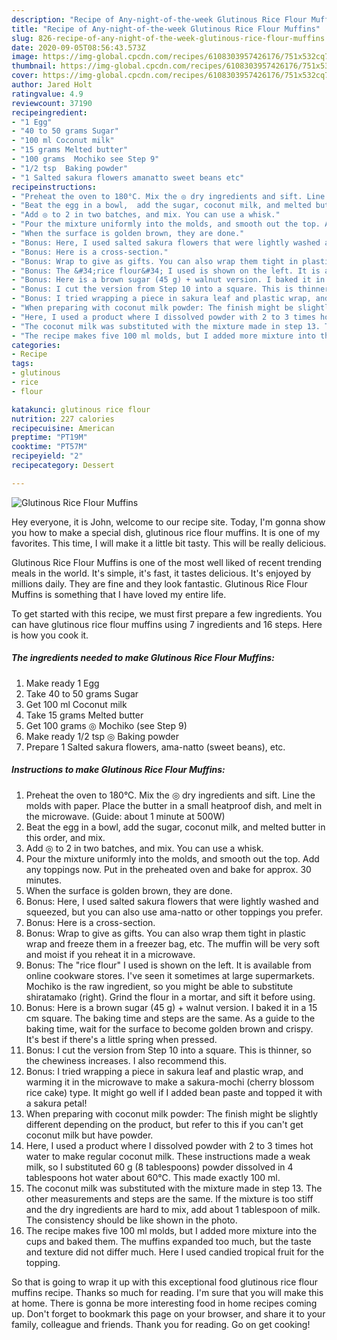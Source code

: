 ```yaml
---
description: "Recipe of Any-night-of-the-week Glutinous Rice Flour Muffins"
title: "Recipe of Any-night-of-the-week Glutinous Rice Flour Muffins"
slug: 826-recipe-of-any-night-of-the-week-glutinous-rice-flour-muffins
date: 2020-09-05T08:56:43.573Z
image: https://img-global.cpcdn.com/recipes/6108303957426176/751x532cq70/glutinous-rice-flour-muffins-recipe-main-photo.jpg
thumbnail: https://img-global.cpcdn.com/recipes/6108303957426176/751x532cq70/glutinous-rice-flour-muffins-recipe-main-photo.jpg
cover: https://img-global.cpcdn.com/recipes/6108303957426176/751x532cq70/glutinous-rice-flour-muffins-recipe-main-photo.jpg
author: Jared Holt
ratingvalue: 4.9
reviewcount: 37190
recipeingredient:
- "1 Egg"
- "40 to 50 grams Sugar"
- "100 ml Coconut milk"
- "15 grams Melted butter"
- "100 grams  Mochiko see Step 9"
- "1/2 tsp  Baking powder"
- "1 Salted sakura flowers amanatto sweet beans etc"
recipeinstructions:
- "Preheat the oven to 180°C. Mix the ◎ dry ingredients and sift. Line the molds with paper. Place the butter in a small heatproof dish, and melt in the microwave. (Guide: about 1 minute at 500W)"
- "Beat the egg in a bowl,  add the sugar, coconut milk, and melted butter in this order, and mix."
- "Add ◎ to 2 in two batches, and mix. You can use a whisk."
- "Pour the mixture uniformly into the molds, and smooth out the top. Add any toppings now. Put in the preheated oven and bake for approx. 30 minutes."
- "When the surface is golden brown, they are done."
- "Bonus: Here, I used salted sakura flowers that were lightly washed and squeezed, but you can also use ama-natto or other toppings you prefer."
- "Bonus: Here is a cross-section."
- "Bonus: Wrap to give as gifts. You can also wrap them tight in plastic wrap and freeze them in a freezer bag, etc. The muffin will be very soft and moist if you reheat it in a microwave."
- "Bonus: The &#34;rice flour&#34; I used is shown on the left. It is available from online cookware stores. I&#39;ve seen it sometimes at large supermarkets. Mochiko is the raw ingredient, so you might be able to substitute shiratamako (right). Grind the flour in a mortar, and sift it before using."
- "Bonus: Here is a brown sugar (45 g) + walnut version. I baked it in a 15 cm square. The baking time and steps are the same. As a guide to the baking time, wait for the surface to become golden brown and crispy. It&#39;s best if there&#39;s a little spring when pressed."
- "Bonus: I cut the version from Step 10 into a square. This is thinner, so the chewiness increases. I also recommend this."
- "Bonus: I tried wrapping a piece in sakura leaf and plastic wrap, and warming it in the microwave to make a sakura-mochi (cherry blossom rice cake) type. It might go well if I added bean paste and topped it with a sakura petal!"
- "When preparing with coconut milk powder: The finish might be slightly different depending on the product, but refer to this if you can&#39;t get coconut milk but have powder."
- "Here, I used a product where I dissolved powder with 2 to 3 times hot water to make regular coconut milk. These instructions made a weak milk, so I substituted 60 g (8 tablespoons) powder dissolved in 4 tablespoons hot water about 60℃. This made exactly 100 ml."
- "The coconut milk was substituted with the mixture made in step 13. The other measurements and steps are the same. If the mixture is too stiff and the dry ingredients are hard to mix, add about 1 tablespoon of milk. The consistency should be like shown in the photo."
- "The recipe makes five 100 ml molds, but I added more mixture into the cups and baked them. The muffins expanded too much, but the taste and texture did not differ much. Here I used candied tropical fruit for the topping."
categories:
- Recipe
tags:
- glutinous
- rice
- flour

katakunci: glutinous rice flour 
nutrition: 227 calories
recipecuisine: American
preptime: "PT19M"
cooktime: "PT57M"
recipeyield: "2"
recipecategory: Dessert

---
```



![Glutinous Rice Flour Muffins](https://img-global.cpcdn.com/recipes/6108303957426176/751x532cq70/glutinous-rice-flour-muffins-recipe-main-photo.jpg)

Hey everyone, it is John, welcome to our recipe site. Today, I'm gonna show you how to make a special dish, glutinous rice flour muffins. It is one of my favorites. This time, I will make it a little bit tasty. This will be really delicious.



Glutinous Rice Flour Muffins is one of the most well liked of recent trending meals in the world. It's simple, it's fast, it tastes delicious. It's enjoyed by millions daily. They are fine and they look fantastic. Glutinous Rice Flour Muffins is something that I have loved my entire life.


To get started with this recipe, we must first prepare a few ingredients. You can have glutinous rice flour muffins using 7 ingredients and 16 steps. Here is how you cook it.

<!--inarticleads1-->

##### The ingredients needed to make Glutinous Rice Flour Muffins:

1. Make ready 1 Egg
1. Take 40 to 50 grams Sugar
1. Get 100 ml Coconut milk
1. Take 15 grams Melted butter
1. Get 100 grams ◎ Mochiko (see Step 9)
1. Make ready 1/2 tsp ◎ Baking powder
1. Prepare 1 Salted sakura flowers, ama-natto (sweet beans), etc.




<!--inarticleads2-->

##### Instructions to make Glutinous Rice Flour Muffins:

1. Preheat the oven to 180°C. Mix the ◎ dry ingredients and sift. Line the molds with paper. Place the butter in a small heatproof dish, and melt in the microwave. (Guide: about 1 minute at 500W)
1. Beat the egg in a bowl,  add the sugar, coconut milk, and melted butter in this order, and mix.
1. Add ◎ to 2 in two batches, and mix. You can use a whisk.
1. Pour the mixture uniformly into the molds, and smooth out the top. Add any toppings now. Put in the preheated oven and bake for approx. 30 minutes.
1. When the surface is golden brown, they are done.
1. Bonus: Here, I used salted sakura flowers that were lightly washed and squeezed, but you can also use ama-natto or other toppings you prefer.
1. Bonus: Here is a cross-section.
1. Bonus: Wrap to give as gifts. You can also wrap them tight in plastic wrap and freeze them in a freezer bag, etc. The muffin will be very soft and moist if you reheat it in a microwave.
1. Bonus: The &#34;rice flour&#34; I used is shown on the left. It is available from online cookware stores. I&#39;ve seen it sometimes at large supermarkets. Mochiko is the raw ingredient, so you might be able to substitute shiratamako (right). Grind the flour in a mortar, and sift it before using.
1. Bonus: Here is a brown sugar (45 g) + walnut version. I baked it in a 15 cm square. The baking time and steps are the same. As a guide to the baking time, wait for the surface to become golden brown and crispy. It&#39;s best if there&#39;s a little spring when pressed.
1. Bonus: I cut the version from Step 10 into a square. This is thinner, so the chewiness increases. I also recommend this.
1. Bonus: I tried wrapping a piece in sakura leaf and plastic wrap, and warming it in the microwave to make a sakura-mochi (cherry blossom rice cake) type. It might go well if I added bean paste and topped it with a sakura petal!
1. When preparing with coconut milk powder: The finish might be slightly different depending on the product, but refer to this if you can&#39;t get coconut milk but have powder.
1. Here, I used a product where I dissolved powder with 2 to 3 times hot water to make regular coconut milk. These instructions made a weak milk, so I substituted 60 g (8 tablespoons) powder dissolved in 4 tablespoons hot water about 60℃. This made exactly 100 ml.
1. The coconut milk was substituted with the mixture made in step 13. The other measurements and steps are the same. If the mixture is too stiff and the dry ingredients are hard to mix, add about 1 tablespoon of milk. The consistency should be like shown in the photo.
1. The recipe makes five 100 ml molds, but I added more mixture into the cups and baked them. The muffins expanded too much, but the taste and texture did not differ much. Here I used candied tropical fruit for the topping.




So that is going to wrap it up with this exceptional food glutinous rice flour muffins recipe. Thanks so much for reading. I'm sure that you will make this at home. There is gonna be more interesting food in home recipes coming up. Don't forget to bookmark this page on your browser, and share it to your family, colleague and friends. Thank you for reading. Go on get cooking!
